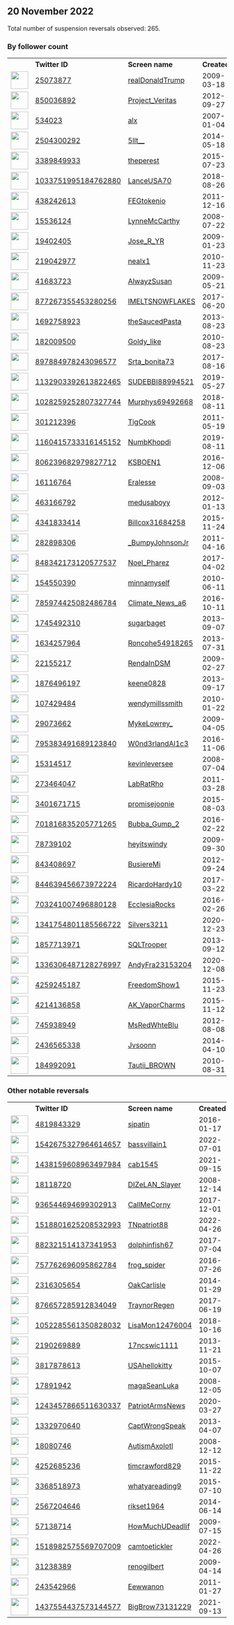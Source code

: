 
## 20 November 2022
Total number of suspension reversals observed: 265.

### By follower count
<table><tr><th></th><th align="left">Twitter ID</th><th align="left">Screen name</th>
<th align="left">Created</th><th align="left">Status</th><th align="left">Suspended</th><th align="left">Followers</th>
<tr><td><a href="https://pbs.twimg.com/profile_images/874276197357596672/kUuht00m_normal.jpg"><img src="https://pbs.twimg.com/profile_images/874276197357596672/kUuht00m_normal.jpg" width="40px" height="40px" align="center"/></a></td><td><a href="https://twitter.com/intent/user?user_id=25073877">25073877</a></td><td><a href="https://twitter.com/realDonaldTrump">realDonaldTrump</a></td><td>2009-03-18</td><td align="center"></td><td></td><td>87147907</td></tr>
<tr><td><a href="https://pbs.twimg.com/profile_images/974369108321095680/T0_h7cu7_normal.jpg"><img src="https://pbs.twimg.com/profile_images/974369108321095680/T0_h7cu7_normal.jpg" width="40px" height="40px" align="center"/></a></td><td><a href="https://twitter.com/intent/user?user_id=850036892">850036892</a></td><td><a href="https://twitter.com/Project_Veritas">Project_Veritas</a></td><td>2012-09-27</td><td align="center"></td><td></td><td>1137937</td></tr>
<tr><td><a href="https://pbs.twimg.com/profile_images/1601092604858335234/BCDVRLLN_normal.jpg"><img src="https://pbs.twimg.com/profile_images/1601092604858335234/BCDVRLLN_normal.jpg" width="40px" height="40px" align="center"/></a></td><td><a href="https://twitter.com/intent/user?user_id=534023">534023</a></td><td><a href="https://twitter.com/alx">alx</a></td><td>2007-01-04</td><td align="center"></td><td></td><td>456043</td></tr>
<tr><td><a href="https://pbs.twimg.com/profile_images/1616270741074223104/GrCJ2mji_normal.jpg"><img src="https://pbs.twimg.com/profile_images/1616270741074223104/GrCJ2mji_normal.jpg" width="40px" height="40px" align="center"/></a></td><td><a href="https://twitter.com/intent/user?user_id=2504300292">2504300292</a></td><td><a href="https://twitter.com/5llt__">5llt__</a></td><td>2014-05-18</td><td align="center"></td><td>2022-11-19</td><td>333942</td></tr>
<tr><td><a href="https://pbs.twimg.com/profile_images/1633213423080071169/ecr87l06_normal.jpg"><img src="https://pbs.twimg.com/profile_images/1633213423080071169/ecr87l06_normal.jpg" width="40px" height="40px" align="center"/></a></td><td><a href="https://twitter.com/intent/user?user_id=3389849933">3389849933</a></td><td><a href="https://twitter.com/theperest">theperest</a></td><td>2015-07-23</td><td align="center"></td><td>2022-11-18</td><td>98582</td></tr>
<tr><td><a href="https://pbs.twimg.com/profile_images/1635485080838717440/oeaHBg2q_normal.jpg"><img src="https://pbs.twimg.com/profile_images/1635485080838717440/oeaHBg2q_normal.jpg" width="40px" height="40px" align="center"/></a></td><td><a href="https://twitter.com/intent/user?user_id=1033751995184762880">1033751995184762880</a></td><td><a href="https://twitter.com/LanceUSA70">LanceUSA70</a></td><td>2018-08-26</td><td align="center"></td><td>2022-09-23</td><td>89337</td></tr>
<tr><td><a href="https://pbs.twimg.com/profile_images/1633447083783905283/mDo8GTJP_normal.png"><img src="https://pbs.twimg.com/profile_images/1633447083783905283/mDo8GTJP_normal.png" width="40px" height="40px" align="center"/></a></td><td><a href="https://twitter.com/intent/user?user_id=438242613">438242613</a></td><td><a href="https://twitter.com/FEGtokenio">FEGtokenio</a></td><td>2011-12-16</td><td align="center"></td><td></td><td>23718</td></tr>
<tr><td><a href="https://pbs.twimg.com/profile_images/1191625364969312257/lq-2VkSr_normal.jpg"><img src="https://pbs.twimg.com/profile_images/1191625364969312257/lq-2VkSr_normal.jpg" width="40px" height="40px" align="center"/></a></td><td><a href="https://twitter.com/intent/user?user_id=15536124">15536124</a></td><td><a href="https://twitter.com/LynneMcCarthy">LynneMcCarthy</a></td><td>2008-07-22</td><td align="center"></td><td></td><td>14880</td></tr>
<tr><td><a href="https://pbs.twimg.com/profile_images/1353024960843960322/bDH0cWVS_normal.png"><img src="https://pbs.twimg.com/profile_images/1353024960843960322/bDH0cWVS_normal.png" width="40px" height="40px" align="center"/></a></td><td><a href="https://twitter.com/intent/user?user_id=19402405">19402405</a></td><td><a href="https://twitter.com/Jose_R_YR">Jose_R_YR</a></td><td>2009-01-23</td><td align="center"></td><td></td><td>14547</td></tr>
<tr><td><a href="https://pbs.twimg.com/profile_images/1601351000790630401/yppoC4fA_normal.jpg"><img src="https://pbs.twimg.com/profile_images/1601351000790630401/yppoC4fA_normal.jpg" width="40px" height="40px" align="center"/></a></td><td><a href="https://twitter.com/intent/user?user_id=219042977">219042977</a></td><td><a href="https://twitter.com/nealx1">nealx1</a></td><td>2010-11-23</td><td align="center"></td><td>2022-11-19</td><td>13632</td></tr>
<tr><td><a href="https://pbs.twimg.com/profile_images/1721092994/SusanTweet_normal.jpg"><img src="https://pbs.twimg.com/profile_images/1721092994/SusanTweet_normal.jpg" width="40px" height="40px" align="center"/></a></td><td><a href="https://twitter.com/intent/user?user_id=41683723">41683723</a></td><td><a href="https://twitter.com/AlwayzSusan">AlwayzSusan</a></td><td>2009-05-21</td><td align="center"></td><td>2022-10-28</td><td>10349</td></tr>
<tr><td><a href="https://pbs.twimg.com/profile_images/1594458778572922880/B6FD8V_j_normal.jpg"><img src="https://pbs.twimg.com/profile_images/1594458778572922880/B6FD8V_j_normal.jpg" width="40px" height="40px" align="center"/></a></td><td><a href="https://twitter.com/intent/user?user_id=877267355453280256">877267355453280256</a></td><td><a href="https://twitter.com/IMELTSN0WFLAKES">IMELTSN0WFLAKES</a></td><td>2017-06-20</td><td align="center"></td><td></td><td>9946</td></tr>
<tr><td><a href="https://pbs.twimg.com/profile_images/1592415588856389632/3zJhanuV_normal.jpg"><img src="https://pbs.twimg.com/profile_images/1592415588856389632/3zJhanuV_normal.jpg" width="40px" height="40px" align="center"/></a></td><td><a href="https://twitter.com/intent/user?user_id=1692758923">1692758923</a></td><td><a href="https://twitter.com/theSaucedPasta">theSaucedPasta</a></td><td>2013-08-23</td><td align="center"></td><td></td><td>8859</td></tr>
<tr><td><a href="https://pbs.twimg.com/profile_images/1599417766292983809/DGv9KTXq_normal.jpg"><img src="https://pbs.twimg.com/profile_images/1599417766292983809/DGv9KTXq_normal.jpg" width="40px" height="40px" align="center"/></a></td><td><a href="https://twitter.com/intent/user?user_id=182009500">182009500</a></td><td><a href="https://twitter.com/Goldy_like">Goldy_like</a></td><td>2010-08-23</td><td align="center"></td><td></td><td>8840</td></tr>
<tr><td><a href="https://pbs.twimg.com/profile_images/1598745356451315726/UzogWBeP_normal.jpg"><img src="https://pbs.twimg.com/profile_images/1598745356451315726/UzogWBeP_normal.jpg" width="40px" height="40px" align="center"/></a></td><td><a href="https://twitter.com/intent/user?user_id=897884978243096577">897884978243096577</a></td><td><a href="https://twitter.com/Srta_bonita73">Srta_bonita73</a></td><td>2017-08-16</td><td align="center"></td><td></td><td>8744</td></tr>
<tr><td><a href="https://pbs.twimg.com/profile_images/1601486326779777025/2h_qRz58_normal.jpg"><img src="https://pbs.twimg.com/profile_images/1601486326779777025/2h_qRz58_normal.jpg" width="40px" height="40px" align="center"/></a></td><td><a href="https://twitter.com/intent/user?user_id=1132903392613822465">1132903392613822465</a></td><td><a href="https://twitter.com/SUDEBBI88994521">SUDEBBI88994521</a></td><td>2019-05-27</td><td align="center">🔒</td><td>2022-10-05</td><td>7345</td></tr>
<tr><td><a href="https://pbs.twimg.com/profile_images/1629278929210036228/eMWIyfsU_normal.jpg"><img src="https://pbs.twimg.com/profile_images/1629278929210036228/eMWIyfsU_normal.jpg" width="40px" height="40px" align="center"/></a></td><td><a href="https://twitter.com/intent/user?user_id=1028259252807327744">1028259252807327744</a></td><td><a href="https://twitter.com/Murphys69492668">Murphys69492668</a></td><td>2018-08-11</td><td align="center"></td><td></td><td>7331</td></tr>
<tr><td><a href="https://pbs.twimg.com/profile_images/2160491489/P1000484_normal.JPG"><img src="https://pbs.twimg.com/profile_images/2160491489/P1000484_normal.JPG" width="40px" height="40px" align="center"/></a></td><td><a href="https://twitter.com/intent/user?user_id=301212396">301212396</a></td><td><a href="https://twitter.com/TigCook">TigCook</a></td><td>2011-05-19</td><td align="center"></td><td></td><td>6822</td></tr>
<tr><td><a href="https://pbs.twimg.com/profile_images/1414714915705692163/OW3a7dKf_normal.jpg"><img src="https://pbs.twimg.com/profile_images/1414714915705692163/OW3a7dKf_normal.jpg" width="40px" height="40px" align="center"/></a></td><td><a href="https://twitter.com/intent/user?user_id=1160415733316145152">1160415733316145152</a></td><td><a href="https://twitter.com/NumbKhopdi">NumbKhopdi</a></td><td>2019-08-11</td><td align="center"></td><td>2022-07-26</td><td>6654</td></tr>
<tr><td><a href="https://pbs.twimg.com/profile_images/1179539941925249026/1_4BoHT__normal.jpg"><img src="https://pbs.twimg.com/profile_images/1179539941925249026/1_4BoHT__normal.jpg" width="40px" height="40px" align="center"/></a></td><td><a href="https://twitter.com/intent/user?user_id=806239682979827712">806239682979827712</a></td><td><a href="https://twitter.com/KSBOEN1">KSBOEN1</a></td><td>2016-12-06</td><td align="center"></td><td></td><td>6518</td></tr>
<tr><td><a href="https://pbs.twimg.com/profile_images/1617149371425996800/oTTLClCK_normal.jpg"><img src="https://pbs.twimg.com/profile_images/1617149371425996800/oTTLClCK_normal.jpg" width="40px" height="40px" align="center"/></a></td><td><a href="https://twitter.com/intent/user?user_id=16116764">16116764</a></td><td><a href="https://twitter.com/Eralesse">Eralesse</a></td><td>2008-09-03</td><td align="center"></td><td></td><td>5412</td></tr>
<tr><td><a href="https://pbs.twimg.com/profile_images/1604259084890279936/iSoAkKa5_normal.jpg"><img src="https://pbs.twimg.com/profile_images/1604259084890279936/iSoAkKa5_normal.jpg" width="40px" height="40px" align="center"/></a></td><td><a href="https://twitter.com/intent/user?user_id=463166792">463166792</a></td><td><a href="https://twitter.com/medusaboyy">medusaboyy</a></td><td>2012-01-13</td><td align="center"></td><td></td><td>4819</td></tr>
<tr><td><a href="https://pbs.twimg.com/profile_images/832718695507980289/VEZ_20A3_normal.jpg"><img src="https://pbs.twimg.com/profile_images/832718695507980289/VEZ_20A3_normal.jpg" width="40px" height="40px" align="center"/></a></td><td><a href="https://twitter.com/intent/user?user_id=4341833414">4341833414</a></td><td><a href="https://twitter.com/Billcox31684258">Billcox31684258</a></td><td>2015-11-24</td><td align="center"></td><td>2022-10-29</td><td>4801</td></tr>
<tr><td><a href="https://pbs.twimg.com/profile_images/1599077208601071618/Aw4yYzj9_normal.jpg"><img src="https://pbs.twimg.com/profile_images/1599077208601071618/Aw4yYzj9_normal.jpg" width="40px" height="40px" align="center"/></a></td><td><a href="https://twitter.com/intent/user?user_id=282898306">282898306</a></td><td><a href="https://twitter.com/_BumpyJohnsonJr">_BumpyJohnsonJr</a></td><td>2011-04-16</td><td align="center"></td><td></td><td>4766</td></tr>
<tr><td><a href="https://pbs.twimg.com/profile_images/1646626973991534603/hX0FnoI3_normal.jpg"><img src="https://pbs.twimg.com/profile_images/1646626973991534603/hX0FnoI3_normal.jpg" width="40px" height="40px" align="center"/></a></td><td><a href="https://twitter.com/intent/user?user_id=848342173120577537">848342173120577537</a></td><td><a href="https://twitter.com/Noel_Pharez">Noel_Pharez</a></td><td>2017-04-02</td><td align="center"></td><td>2022-08-31</td><td>4572</td></tr>
<tr><td><a href="https://pbs.twimg.com/profile_images/1598601951314210816/OHEsqDyP_normal.jpg"><img src="https://pbs.twimg.com/profile_images/1598601951314210816/OHEsqDyP_normal.jpg" width="40px" height="40px" align="center"/></a></td><td><a href="https://twitter.com/intent/user?user_id=154550390">154550390</a></td><td><a href="https://twitter.com/minnamyself">minnamyself</a></td><td>2010-06-11</td><td align="center"></td><td></td><td>4482</td></tr>
<tr><td><a href="https://pbs.twimg.com/profile_images/1419479819092328451/J1PGbFIZ_normal.jpg"><img src="https://pbs.twimg.com/profile_images/1419479819092328451/J1PGbFIZ_normal.jpg" width="40px" height="40px" align="center"/></a></td><td><a href="https://twitter.com/intent/user?user_id=785974425082486784">785974425082486784</a></td><td><a href="https://twitter.com/Climate_News_a6">Climate_News_a6</a></td><td>2016-10-11</td><td align="center"></td><td>2022-11-02</td><td>4409</td></tr>
<tr><td><a href="https://pbs.twimg.com/profile_images/1413232095070142466/cv9ioc4u_normal.jpg"><img src="https://pbs.twimg.com/profile_images/1413232095070142466/cv9ioc4u_normal.jpg" width="40px" height="40px" align="center"/></a></td><td><a href="https://twitter.com/intent/user?user_id=1745492310">1745492310</a></td><td><a href="https://twitter.com/sugarbaget">sugarbaget</a></td><td>2013-09-07</td><td align="center"></td><td></td><td>3823</td></tr>
<tr><td><a href="https://pbs.twimg.com/profile_images/1090752995749478402/9VnNF0WH_normal.jpg"><img src="https://pbs.twimg.com/profile_images/1090752995749478402/9VnNF0WH_normal.jpg" width="40px" height="40px" align="center"/></a></td><td><a href="https://twitter.com/intent/user?user_id=1634257964">1634257964</a></td><td><a href="https://twitter.com/Roncohe54918265">Roncohe54918265</a></td><td>2013-07-31</td><td align="center"></td><td></td><td>3602</td></tr>
<tr><td><a href="https://pbs.twimg.com/profile_images/3090317233/fba196dd6fd4632f68075d26ab966306_normal.jpeg"><img src="https://pbs.twimg.com/profile_images/3090317233/fba196dd6fd4632f68075d26ab966306_normal.jpeg" width="40px" height="40px" align="center"/></a></td><td><a href="https://twitter.com/intent/user?user_id=22155217">22155217</a></td><td><a href="https://twitter.com/RendaInDSM">RendaInDSM</a></td><td>2009-02-27</td><td align="center"></td><td>2022-10-28</td><td>3588</td></tr>
<tr><td><a href="https://pbs.twimg.com/profile_images/578250744492466176/aI3n_H7b_normal.jpeg"><img src="https://pbs.twimg.com/profile_images/578250744492466176/aI3n_H7b_normal.jpeg" width="40px" height="40px" align="center"/></a></td><td><a href="https://twitter.com/intent/user?user_id=1876496197">1876496197</a></td><td><a href="https://twitter.com/keene0828">keene0828</a></td><td>2013-09-17</td><td align="center"></td><td>2022-10-10</td><td>3574</td></tr>
<tr><td><a href="https://pbs.twimg.com/profile_images/1610908428855017473/HFwx36vS_normal.jpg"><img src="https://pbs.twimg.com/profile_images/1610908428855017473/HFwx36vS_normal.jpg" width="40px" height="40px" align="center"/></a></td><td><a href="https://twitter.com/intent/user?user_id=107429484">107429484</a></td><td><a href="https://twitter.com/wendymillssmith">wendymillssmith</a></td><td>2010-01-22</td><td align="center"></td><td></td><td>3516</td></tr>
<tr><td><a href="https://pbs.twimg.com/profile_images/1605706685988933632/-8mbM_SE_normal.jpg"><img src="https://pbs.twimg.com/profile_images/1605706685988933632/-8mbM_SE_normal.jpg" width="40px" height="40px" align="center"/></a></td><td><a href="https://twitter.com/intent/user?user_id=29073662">29073662</a></td><td><a href="https://twitter.com/MykeLowrey_">MykeLowrey_</a></td><td>2009-04-05</td><td align="center"></td><td></td><td>3341</td></tr>
<tr><td><a href="https://pbs.twimg.com/profile_images/795384581226541056/pXY3pA3x_normal.jpg"><img src="https://pbs.twimg.com/profile_images/795384581226541056/pXY3pA3x_normal.jpg" width="40px" height="40px" align="center"/></a></td><td><a href="https://twitter.com/intent/user?user_id=795383491689123840">795383491689123840</a></td><td><a href="https://twitter.com/W0nd3rlandAl1c3">W0nd3rlandAl1c3</a></td><td>2016-11-06</td><td align="center"></td><td>2022-10-29</td><td>3162</td></tr>
<tr><td><a href="https://pbs.twimg.com/profile_images/1642055210616098817/R-dn4z1y_normal.jpg"><img src="https://pbs.twimg.com/profile_images/1642055210616098817/R-dn4z1y_normal.jpg" width="40px" height="40px" align="center"/></a></td><td><a href="https://twitter.com/intent/user?user_id=15314517">15314517</a></td><td><a href="https://twitter.com/kevinleversee">kevinleversee</a></td><td>2008-07-04</td><td align="center"></td><td></td><td>2993</td></tr>
<tr><td><a href="https://pbs.twimg.com/profile_images/1066489285489164288/wp1HkpPa_normal.jpg"><img src="https://pbs.twimg.com/profile_images/1066489285489164288/wp1HkpPa_normal.jpg" width="40px" height="40px" align="center"/></a></td><td><a href="https://twitter.com/intent/user?user_id=273464047">273464047</a></td><td><a href="https://twitter.com/LabRatRho">LabRatRho</a></td><td>2011-03-28</td><td align="center">👋</td><td></td><td>2937</td></tr>
<tr><td><a href="https://pbs.twimg.com/profile_images/1597415462282956800/aB4psGfI_normal.jpg"><img src="https://pbs.twimg.com/profile_images/1597415462282956800/aB4psGfI_normal.jpg" width="40px" height="40px" align="center"/></a></td><td><a href="https://twitter.com/intent/user?user_id=3401671715">3401671715</a></td><td><a href="https://twitter.com/promisejoonie">promisejoonie</a></td><td>2015-08-03</td><td align="center"></td><td></td><td>2841</td></tr>
<tr><td><a href="https://pbs.twimg.com/profile_images/701818707836690432/WL_H2yrh_normal.jpg"><img src="https://pbs.twimg.com/profile_images/701818707836690432/WL_H2yrh_normal.jpg" width="40px" height="40px" align="center"/></a></td><td><a href="https://twitter.com/intent/user?user_id=701816835205771265">701816835205771265</a></td><td><a href="https://twitter.com/Bubba_Gump_2">Bubba_Gump_2</a></td><td>2016-02-22</td><td align="center"></td><td></td><td>2717</td></tr>
<tr><td><a href="https://pbs.twimg.com/profile_images/1357416400944582660/e36DUAxb_normal.jpg"><img src="https://pbs.twimg.com/profile_images/1357416400944582660/e36DUAxb_normal.jpg" width="40px" height="40px" align="center"/></a></td><td><a href="https://twitter.com/intent/user?user_id=78739102">78739102</a></td><td><a href="https://twitter.com/heyitswindy">heyitswindy</a></td><td>2009-09-30</td><td align="center"></td><td></td><td>2685</td></tr>
<tr><td><a href="https://pbs.twimg.com/profile_images/1380901875332026369/8iVQxpzQ_normal.jpg"><img src="https://pbs.twimg.com/profile_images/1380901875332026369/8iVQxpzQ_normal.jpg" width="40px" height="40px" align="center"/></a></td><td><a href="https://twitter.com/intent/user?user_id=843408697">843408697</a></td><td><a href="https://twitter.com/BusiereMi">BusiereMi</a></td><td>2012-09-24</td><td align="center">🚫</td><td>2022-10-29</td><td>2646</td></tr>
<tr><td><a href="https://pbs.twimg.com/profile_images/1594340926868037632/IHTBYfVx_normal.jpg"><img src="https://pbs.twimg.com/profile_images/1594340926868037632/IHTBYfVx_normal.jpg" width="40px" height="40px" align="center"/></a></td><td><a href="https://twitter.com/intent/user?user_id=844639456673972224">844639456673972224</a></td><td><a href="https://twitter.com/RicardoHardy10">RicardoHardy10</a></td><td>2017-03-22</td><td align="center"></td><td>2022-10-29</td><td>2578</td></tr>
<tr><td><a href="https://pbs.twimg.com/profile_images/1649550536876646400/unmT4ftB_normal.jpg"><img src="https://pbs.twimg.com/profile_images/1649550536876646400/unmT4ftB_normal.jpg" width="40px" height="40px" align="center"/></a></td><td><a href="https://twitter.com/intent/user?user_id=703241007496880128">703241007496880128</a></td><td><a href="https://twitter.com/EcclesiaRocks">EcclesiaRocks</a></td><td>2016-02-26</td><td align="center"></td><td>2022-07-28</td><td>2518</td></tr>
<tr><td><a href="https://pbs.twimg.com/profile_images/1580024948067811328/HvUNtjF6_normal.jpg"><img src="https://pbs.twimg.com/profile_images/1580024948067811328/HvUNtjF6_normal.jpg" width="40px" height="40px" align="center"/></a></td><td><a href="https://twitter.com/intent/user?user_id=1341754801185566722">1341754801185566722</a></td><td><a href="https://twitter.com/Silvers3211">Silvers3211</a></td><td>2020-12-23</td><td align="center"></td><td></td><td>2373</td></tr>
<tr><td><a href="https://pbs.twimg.com/profile_images/1428545518360309762/V7sXJkk9_normal.jpg"><img src="https://pbs.twimg.com/profile_images/1428545518360309762/V7sXJkk9_normal.jpg" width="40px" height="40px" align="center"/></a></td><td><a href="https://twitter.com/intent/user?user_id=1857713971">1857713971</a></td><td><a href="https://twitter.com/SQLTrooper">SQLTrooper</a></td><td>2013-09-12</td><td align="center"></td><td>2022-10-29</td><td>2333</td></tr>
<tr><td><a href="https://pbs.twimg.com/profile_images/1596275823908073473/SPMK57Yg_normal.jpg"><img src="https://pbs.twimg.com/profile_images/1596275823908073473/SPMK57Yg_normal.jpg" width="40px" height="40px" align="center"/></a></td><td><a href="https://twitter.com/intent/user?user_id=1336306487128276997">1336306487128276997</a></td><td><a href="https://twitter.com/AndyFra23153204">AndyFra23153204</a></td><td>2020-12-08</td><td align="center"></td><td></td><td>2246</td></tr>
<tr><td><a href="https://pbs.twimg.com/profile_images/1413913747295555587/k7eCNVmY_normal.jpg"><img src="https://pbs.twimg.com/profile_images/1413913747295555587/k7eCNVmY_normal.jpg" width="40px" height="40px" align="center"/></a></td><td><a href="https://twitter.com/intent/user?user_id=4259245187">4259245187</a></td><td><a href="https://twitter.com/FreedomShow1">FreedomShow1</a></td><td>2015-11-23</td><td align="center"></td><td>2022-10-29</td><td>2232</td></tr>
<tr><td><a href="https://pbs.twimg.com/profile_images/1594458595437207552/MVU3huRH_normal.jpg"><img src="https://pbs.twimg.com/profile_images/1594458595437207552/MVU3huRH_normal.jpg" width="40px" height="40px" align="center"/></a></td><td><a href="https://twitter.com/intent/user?user_id=4214136858">4214136858</a></td><td><a href="https://twitter.com/AK_VaporCharms">AK_VaporCharms</a></td><td>2015-11-12</td><td align="center"></td><td></td><td>2207</td></tr>
<tr><td><a href="https://pbs.twimg.com/profile_images/1599053429569200133/tIrERGYi_normal.jpg"><img src="https://pbs.twimg.com/profile_images/1599053429569200133/tIrERGYi_normal.jpg" width="40px" height="40px" align="center"/></a></td><td><a href="https://twitter.com/intent/user?user_id=745938949">745938949</a></td><td><a href="https://twitter.com/MsRedWhteBlu">MsRedWhteBlu</a></td><td>2012-08-08</td><td align="center"></td><td></td><td>2197</td></tr>
<tr><td><a href="https://pbs.twimg.com/profile_images/1363557676597174272/JYTB3_R8_normal.jpg"><img src="https://pbs.twimg.com/profile_images/1363557676597174272/JYTB3_R8_normal.jpg" width="40px" height="40px" align="center"/></a></td><td><a href="https://twitter.com/intent/user?user_id=2436565338">2436565338</a></td><td><a href="https://twitter.com/Jvsoonn">Jvsoonn</a></td><td>2014-04-10</td><td align="center"></td><td></td><td>2197</td></tr>
<tr><td><a href="https://pbs.twimg.com/profile_images/1348164179866374144/WftKD1rQ_normal.jpg"><img src="https://pbs.twimg.com/profile_images/1348164179866374144/WftKD1rQ_normal.jpg" width="40px" height="40px" align="center"/></a></td><td><a href="https://twitter.com/intent/user?user_id=184992091">184992091</a></td><td><a href="https://twitter.com/Tautii_BROWN">Tautii_BROWN</a></td><td>2010-08-31</td><td align="center"></td><td></td><td>2193</td></tr>
</table>

### Other notable reversals
<table><tr><th></th><th align="left">Twitter ID</th><th align="left">Screen name</th>
<th align="left">Created</th><th align="left">Status</th><th align="left">Suspended</th><th align="left">Followers</th>
<tr><td><a href="https://pbs.twimg.com/profile_images/937116266363572224/95D2MQsQ_normal.jpg"><img src="https://pbs.twimg.com/profile_images/937116266363572224/95D2MQsQ_normal.jpg" width="40px" height="40px" align="center"/></a></td><td><a href="https://twitter.com/intent/user?user_id=4819843329">4819843329</a></td><td><a href="https://twitter.com/sjpatin">sjpatin</a></td><td>2016-01-17</td><td align="center"></td><td>2022-10-29</td><td>2177</td></tr>
<tr><td><a href="https://pbs.twimg.com/profile_images/1571577774690762752/4FEeHiaY_normal.jpg"><img src="https://pbs.twimg.com/profile_images/1571577774690762752/4FEeHiaY_normal.jpg" width="40px" height="40px" align="center"/></a></td><td><a href="https://twitter.com/intent/user?user_id=1542675327964614657">1542675327964614657</a></td><td><a href="https://twitter.com/bassvillain1">bassvillain1</a></td><td>2022-07-01</td><td align="center">🔒</td><td>2022-11-14</td><td>0</td></tr>
<tr><td><a href="https://pbs.twimg.com/profile_images/1475654732278484993/TyUTZ4LG_normal.jpg"><img src="https://pbs.twimg.com/profile_images/1475654732278484993/TyUTZ4LG_normal.jpg" width="40px" height="40px" align="center"/></a></td><td><a href="https://twitter.com/intent/user?user_id=1438159608963497984">1438159608963497984</a></td><td><a href="https://twitter.com/cab1545">cab1545</a></td><td>2021-09-15</td><td align="center"></td><td>2022-11-14</td><td>30</td></tr>
<tr><td><a href="https://pbs.twimg.com/profile_images/135885792/gatchaman_normal.jpg"><img src="https://pbs.twimg.com/profile_images/135885792/gatchaman_normal.jpg" width="40px" height="40px" align="center"/></a></td><td><a href="https://twitter.com/intent/user?user_id=18118720">18118720</a></td><td><a href="https://twitter.com/DIZeLAN_Slayer">DIZeLAN_Slayer</a></td><td>2008-12-14</td><td align="center"></td><td>2022-09-22</td><td>991</td></tr>
<tr><td><a href="https://pbs.twimg.com/profile_images/990764645047713792/e2ZQtMkl_normal.jpg"><img src="https://pbs.twimg.com/profile_images/990764645047713792/e2ZQtMkl_normal.jpg" width="40px" height="40px" align="center"/></a></td><td><a href="https://twitter.com/intent/user?user_id=936544694699302913">936544694699302913</a></td><td><a href="https://twitter.com/CallMeCorny">CallMeCorny</a></td><td>2017-12-01</td><td align="center"></td><td>2022-10-29</td><td>1081</td></tr>
<tr><td><a href="https://pbs.twimg.com/profile_images/1518801976485625858/2TZUD0le_normal.jpg"><img src="https://pbs.twimg.com/profile_images/1518801976485625858/2TZUD0le_normal.jpg" width="40px" height="40px" align="center"/></a></td><td><a href="https://twitter.com/intent/user?user_id=1518801625208532993">1518801625208532993</a></td><td><a href="https://twitter.com/TNpatriot88">TNpatriot88</a></td><td>2022-04-26</td><td align="center"></td><td>2022-10-25</td><td>28</td></tr>
<tr><td><a href="https://pbs.twimg.com/profile_images/1608179502521139201/l08FcS0n_normal.jpg"><img src="https://pbs.twimg.com/profile_images/1608179502521139201/l08FcS0n_normal.jpg" width="40px" height="40px" align="center"/></a></td><td><a href="https://twitter.com/intent/user?user_id=882321514137341953">882321514137341953</a></td><td><a href="https://twitter.com/dolphinfish67">dolphinfish67</a></td><td>2017-07-04</td><td align="center"></td><td></td><td>1718</td></tr>
<tr><td><a href="https://pbs.twimg.com/profile_images/1193668674323922945/lLs6G5Zo_normal.jpg"><img src="https://pbs.twimg.com/profile_images/1193668674323922945/lLs6G5Zo_normal.jpg" width="40px" height="40px" align="center"/></a></td><td><a href="https://twitter.com/intent/user?user_id=757762696095862784">757762696095862784</a></td><td><a href="https://twitter.com/frog_spider">frog_spider</a></td><td>2016-07-26</td><td align="center"></td><td></td><td>1448</td></tr>
<tr><td><a href="https://pbs.twimg.com/profile_images/428340604787904512/HTfg_vK7_normal.jpeg"><img src="https://pbs.twimg.com/profile_images/428340604787904512/HTfg_vK7_normal.jpeg" width="40px" height="40px" align="center"/></a></td><td><a href="https://twitter.com/intent/user?user_id=2316305654">2316305654</a></td><td><a href="https://twitter.com/OakCarlisle">OakCarlisle</a></td><td>2014-01-29</td><td align="center"></td><td></td><td>271</td></tr>
<tr><td><a href="https://pbs.twimg.com/profile_images/1328137462024048641/8w7tR7km_normal.jpg"><img src="https://pbs.twimg.com/profile_images/1328137462024048641/8w7tR7km_normal.jpg" width="40px" height="40px" align="center"/></a></td><td><a href="https://twitter.com/intent/user?user_id=876657285912834049">876657285912834049</a></td><td><a href="https://twitter.com/TraynorRegen">TraynorRegen</a></td><td>2017-06-19</td><td align="center"></td><td>2022-10-30</td><td>394</td></tr>
<tr><td><a href="https://pbs.twimg.com/profile_images/1052287184609275906/DDAWOXH9_normal.jpg"><img src="https://pbs.twimg.com/profile_images/1052287184609275906/DDAWOXH9_normal.jpg" width="40px" height="40px" align="center"/></a></td><td><a href="https://twitter.com/intent/user?user_id=1052285561350828032">1052285561350828032</a></td><td><a href="https://twitter.com/LisaMon12476004">LisaMon12476004</a></td><td>2018-10-16</td><td align="center"></td><td>2022-10-29</td><td>384</td></tr>
<tr><td><a href="https://pbs.twimg.com/profile_images/1632345877929926656/AdPXxx8K_normal.jpg"><img src="https://pbs.twimg.com/profile_images/1632345877929926656/AdPXxx8K_normal.jpg" width="40px" height="40px" align="center"/></a></td><td><a href="https://twitter.com/intent/user?user_id=2190269889">2190269889</a></td><td><a href="https://twitter.com/17ncswic1111">17ncswic1111</a></td><td>2013-11-21</td><td align="center"></td><td></td><td>926</td></tr>
<tr><td><a href="https://pbs.twimg.com/profile_images/1366888771556233219/nxpovp2D_normal.jpg"><img src="https://pbs.twimg.com/profile_images/1366888771556233219/nxpovp2D_normal.jpg" width="40px" height="40px" align="center"/></a></td><td><a href="https://twitter.com/intent/user?user_id=3817878613">3817878613</a></td><td><a href="https://twitter.com/USAhellokitty">USAhellokitty</a></td><td>2015-10-07</td><td align="center"></td><td>2022-10-29</td><td>1005</td></tr>
<tr><td><a href="https://pbs.twimg.com/profile_images/1281671243717136384/Mkpg1xzv_normal.jpg"><img src="https://pbs.twimg.com/profile_images/1281671243717136384/Mkpg1xzv_normal.jpg" width="40px" height="40px" align="center"/></a></td><td><a href="https://twitter.com/intent/user?user_id=17891942">17891942</a></td><td><a href="https://twitter.com/magaSeanLuka">magaSeanLuka</a></td><td>2008-12-05</td><td align="center"></td><td></td><td>946</td></tr>
<tr><td><a href="https://pbs.twimg.com/profile_images/1303229252997976066/16Z48EAx_normal.jpg"><img src="https://pbs.twimg.com/profile_images/1303229252997976066/16Z48EAx_normal.jpg" width="40px" height="40px" align="center"/></a></td><td><a href="https://twitter.com/intent/user?user_id=1243457866511630337">1243457866511630337</a></td><td><a href="https://twitter.com/PatriotArmsNews">PatriotArmsNews</a></td><td>2020-03-27</td><td align="center"></td><td></td><td>1003</td></tr>
<tr><td><a href="https://pbs.twimg.com/profile_images/1630759246303309824/6KubqrW2_normal.jpg"><img src="https://pbs.twimg.com/profile_images/1630759246303309824/6KubqrW2_normal.jpg" width="40px" height="40px" align="center"/></a></td><td><a href="https://twitter.com/intent/user?user_id=1332970640">1332970640</a></td><td><a href="https://twitter.com/CaptWrongSpeak">CaptWrongSpeak</a></td><td>2013-04-07</td><td align="center"></td><td></td><td>65</td></tr>
<tr><td><a href="https://pbs.twimg.com/profile_images/1603757780426432512/LUZaN2c7_normal.jpg"><img src="https://pbs.twimg.com/profile_images/1603757780426432512/LUZaN2c7_normal.jpg" width="40px" height="40px" align="center"/></a></td><td><a href="https://twitter.com/intent/user?user_id=18080746">18080746</a></td><td><a href="https://twitter.com/AutismAxolotl">AutismAxolotl</a></td><td>2008-12-12</td><td align="center"></td><td></td><td>138</td></tr>
<tr><td><a href="https://pbs.twimg.com/profile_images/771312110731079680/y_PnJKNC_normal.jpg"><img src="https://pbs.twimg.com/profile_images/771312110731079680/y_PnJKNC_normal.jpg" width="40px" height="40px" align="center"/></a></td><td><a href="https://twitter.com/intent/user?user_id=4252685236">4252685236</a></td><td><a href="https://twitter.com/timcrawford829">timcrawford829</a></td><td>2015-11-22</td><td align="center"></td><td></td><td>1358</td></tr>
<tr><td><a href="https://pbs.twimg.com/profile_images/1627492119387537408/LruCxvHP_normal.jpg"><img src="https://pbs.twimg.com/profile_images/1627492119387537408/LruCxvHP_normal.jpg" width="40px" height="40px" align="center"/></a></td><td><a href="https://twitter.com/intent/user?user_id=3368518973">3368518973</a></td><td><a href="https://twitter.com/whatyareading9">whatyareading9</a></td><td>2015-07-10</td><td align="center"></td><td></td><td>458</td></tr>
<tr><td><a href="https://pbs.twimg.com/profile_images/1232273424367706113/nD3mZQ10_normal.jpg"><img src="https://pbs.twimg.com/profile_images/1232273424367706113/nD3mZQ10_normal.jpg" width="40px" height="40px" align="center"/></a></td><td><a href="https://twitter.com/intent/user?user_id=2567204646">2567204646</a></td><td><a href="https://twitter.com/rikset1964">rikset1964</a></td><td>2014-06-14</td><td align="center"></td><td></td><td>1705</td></tr>
<tr><td><a href="https://pbs.twimg.com/profile_images/1332262752740466694/y7CP1syc_normal.jpg"><img src="https://pbs.twimg.com/profile_images/1332262752740466694/y7CP1syc_normal.jpg" width="40px" height="40px" align="center"/></a></td><td><a href="https://twitter.com/intent/user?user_id=57138714">57138714</a></td><td><a href="https://twitter.com/HowMuchUDeadlif">HowMuchUDeadlif</a></td><td>2009-07-15</td><td align="center"></td><td></td><td>242</td></tr>
<tr><td><a href="https://pbs.twimg.com/profile_images/1530716009690279937/DBSbtxgZ_normal.jpg"><img src="https://pbs.twimg.com/profile_images/1530716009690279937/DBSbtxgZ_normal.jpg" width="40px" height="40px" align="center"/></a></td><td><a href="https://twitter.com/intent/user?user_id=1518982575569707009">1518982575569707009</a></td><td><a href="https://twitter.com/camtoetickler">camtoetickler</a></td><td>2022-04-26</td><td align="center">🚫</td><td>2022-10-20</td><td>0</td></tr>
<tr><td><a href="https://pbs.twimg.com/profile_images/985116753045934080/sql2M-1k_normal.jpg"><img src="https://pbs.twimg.com/profile_images/985116753045934080/sql2M-1k_normal.jpg" width="40px" height="40px" align="center"/></a></td><td><a href="https://twitter.com/intent/user?user_id=31238389">31238389</a></td><td><a href="https://twitter.com/renogilbert">renogilbert</a></td><td>2009-04-14</td><td align="center"></td><td></td><td>1542</td></tr>
<tr><td><a href="https://pbs.twimg.com/profile_images/1160514881013108736/xrRGGjWT_normal.jpg"><img src="https://pbs.twimg.com/profile_images/1160514881013108736/xrRGGjWT_normal.jpg" width="40px" height="40px" align="center"/></a></td><td><a href="https://twitter.com/intent/user?user_id=243542966">243542966</a></td><td><a href="https://twitter.com/Eewwanon">Eewwanon</a></td><td>2011-01-27</td><td align="center"></td><td></td><td>581</td></tr>
<tr><td><a href="https://pbs.twimg.com/profile_images/1618300688676622344/wyoos3iL_normal.jpg"><img src="https://pbs.twimg.com/profile_images/1618300688676622344/wyoos3iL_normal.jpg" width="40px" height="40px" align="center"/></a></td><td><a href="https://twitter.com/intent/user?user_id=1437554437573144577">1437554437573144577</a></td><td><a href="https://twitter.com/BigBrow73131229">BigBrow73131229</a></td><td>2021-09-13</td><td align="center"></td><td>2022-09-14</td><td>11</td></tr>
</table>
